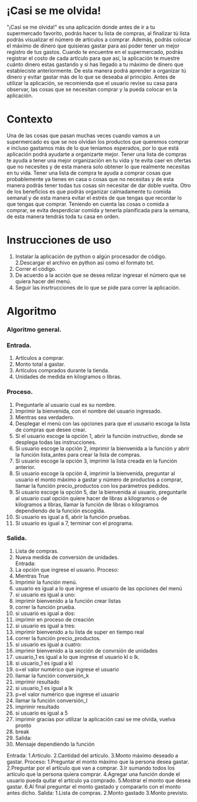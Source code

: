# ¡Casi se me olvida!
"¡Casi se me olvida!" es una aplicación donde antes de ir a tu supermercado favorito, podrás hacer tu lista de compras, al finalizar tú lista podrás visualizar el número de artículos a comprar. Además, podrás colocar el máximo de dinero que quisieras gastar para así poder tener un mejor registro de tus gastos. Cuando te encuentre en el supermercado, podrás registrar el costo de cada artículo para que así, la aplicación te muestre cuánto dinero estas gastando y si has llegado a tu máximo de dinero que estableciste anteriormente. De esta manera podrá aprender a organizar tú dinero y evitar gastar más de lo que se deseaba al principio. Antes de utilizar la aplicación, se recomienda que el usuario revise su casa para observar, las cosas que se necesitan comprar y la pueda colocar en la aplicación.<br>
# Contexto
Una de las cosas que pasan muchas veces cuando vamos a un supermercado es que se nos olvidan los productos que queremos comprar e incluso gastamos más de lo que teníamos esperados, por lo que está aplicación podrá ayudarte a organizarte mejor. Tener una lista de compras te ayuda a tener una mejor organización en tu vida y te evita caer en ofertas que no necesites y de esta manera solo obtener lo que realmente necesitas en tu vida. Tener una lista de compra te ayuda a comprar cosas que probablemente ya tienes en casa o cosas que no necesitas y de esta manera podrás tener todas tus cosas sin necesitar de dar doble vuelta. Otro de los beneficios es que podrás organizar calmadamente tu comida semanal y de esta manera evitar el estrés de que tengas que recordar lo que tengas que comprar. Teniendo en cuenta las cosas o comida a comprar, se evita desperdiciar comida y tenerla planificada para la semana, de esta manera tendrás toda tu casa en orden.<br>
# Instrucciones de uso 
1. Instalar la aplicación de python o algún procesador de código.<br>
2.Descargar el archivo en python así como el formato txt.<br>
2. Correr el código.<br>
3. De acuerdo a la acción que se desea relizar ingresar el número que se quiera hacer del menú.<br>
4. Seguir las insrtrucciones de lo que se pide para correr la aplicación.<br>
# Algoritmo
### Algoritmo general.<br>
### Entrada.<br>
1. Artículos a comprar.<br>
2. Monto total a gastar.<br>
3. Artículos comprados durante la tienda.<br>
4. Unidades de medida en kilogramos o libras.<br>
### Proceso.<br>
1. Preguntarle al usuario cual es su nombre.<br>
2. Imprimir la bienvenida, con el nombre del usuario ingresado.<br>
3. Mientras sea verdadero.<br>
4. Desplegar el menú con las opciones para que el ususario escoga la lista de compras que desee crear.<br>
5. Si el usuario escoge la opción 1, abrir la función instructivo, donde se desplega todas las instrucciones.<br>
6. Si usuario escoge la opción 2, imprimir la bienvenida a la función y abrir la función lista_antes para crear la lista de compras.<br>
7. Si usuario escoge la opción 3, imprimir la lista creada en la función anterior.<br>
8. Si usuario escoge la opción 4, imprimir la bienvenida, preguntar al usuario el monto máximo a gastar y número de productos a comprar, llamar la función precio_productos con los parámetros pedidos.<br>
9. Si usuario escoge la opción 5, dar la bienvenida al usuario, preguntarle al usuario cual opción quiere hacer de libras a kilogramos o de kilogramos a libras, llamar la función de libras o kilogramos dependiendo de la función escogida.<br>
10. Si usuario es igual a 6, abrir la función pruebas.<br>
11. Si usuario es igual a 7, terminar con el programa.<br>
### Salida.<br>
1. Lista de compras.<br>
2. Nueva medida de conversión de unidades.<br>
Entrada:
1. La opción que ingrese el usuario.
Proceso:
1. Mientras True
2. Imprimir la función menú.
3. usuario es igual a lo que ingrese el usuario de las opciones del menú
4. si usuario es igual a uno:
5. imprimir bienvenido a la función crear listas
6. correr la función prueba.
7. si usuario es igual a dos:
5. imprimir en proceso de creación
6. si usuario es igual a tres:
5. imprimir bienvenido a tu lista de super en tiempo real
6. correr la función precio_productos.
7. si usuario es igual a cuatro:
5. imprimir bienvenido a la sección de convrsión de unidades
6. usuario_1 es igual a lo que ingrese el usuario kl o lk.
7. si usuario_1 es igual a kl
8. o=el valor numérico que ingrese el usuario
9. llamar la función conversión_k
10. imprimir resultado
11.  si usuario_1 es igual a lk
8. p=el valor numérico que ingrese el usuario
9. llamar la función conversión_l
10. imprimir resultado
12. si usuario es igual a 5
13. imprimir gracias por utilizar la aplicación casi se me olvida, vuelva pronto
14. break
15. Salida:
16. Mensaje dependiendo la función
       
Entrada:
1.Artículo.
2.Cantidad del artículo.
3.Monto máximo deseado a gastar.
Proceso:
1.Preguntar el monto máximo que la persona desea gastar.
2.Preguntar por el artículo que van a comprar.
3.Ir sumando todos los artículo que la persona quiera comprar.
4.Agregar una función donde el usuario pueda quitar el artículo ya comprado.
5.Mostrar el monto que desea gastar.
6.Al final preguntar el monto gastado y compararlo con el monto antes dicho.
Salida:
1.Lista de compras.
2.Monto gastado
3.Monto previsto.
